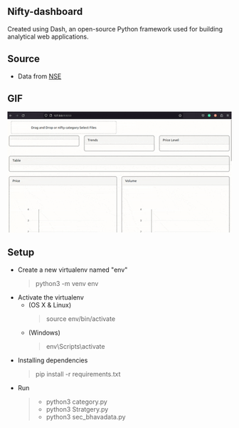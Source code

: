## Nifty-dashboard
Created using Dash, an open-source Python framework used for building analytical web applications.

## Source
- Data from [NSE ](https://www.nseindia.com/market-data/live-equity-market "NSE ")


## GIF
![](https://github.com/sameermhaisekar333/Dash-Nifty-dashboard/blob/main/category.gif)


## Setup
- Create a new virtualenv named "env"
	>  python3 -m venv env
-  Activate the virtualenv
	- (OS X & Linux)
		> source env/bin/activate
	- (Windows)
		> env\Scripts\activate
- Installing dependencies
	>pip install -r requirements.txt
- Run
	> - python3 category.py 
	> - python3 Stratgery.py
	> - python3 sec_bhavadata.py



